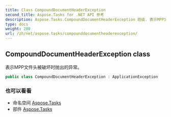 ```yaml
---
title: Class CompoundDocumentHeaderException
second_title: Aspose.Tasks for .NET API 参考
description: Aspose.Tasks.CompoundDocumentHeaderException 班级. 表示MPP文件头被破坏时抛出的异常
type: docs
weight: 280
url: /zh/net/aspose.tasks/compounddocumentheaderexception/
---
```

## CompoundDocumentHeaderException class

表示MPP文件头被破坏时抛出的异常。

```csharp
public class CompoundDocumentHeaderException : ApplicationException
```

### 也可以看看

* 命名空间 [Aspose.Tasks](../../aspose.tasks/)
* 部件 [Aspose.Tasks](../../)


